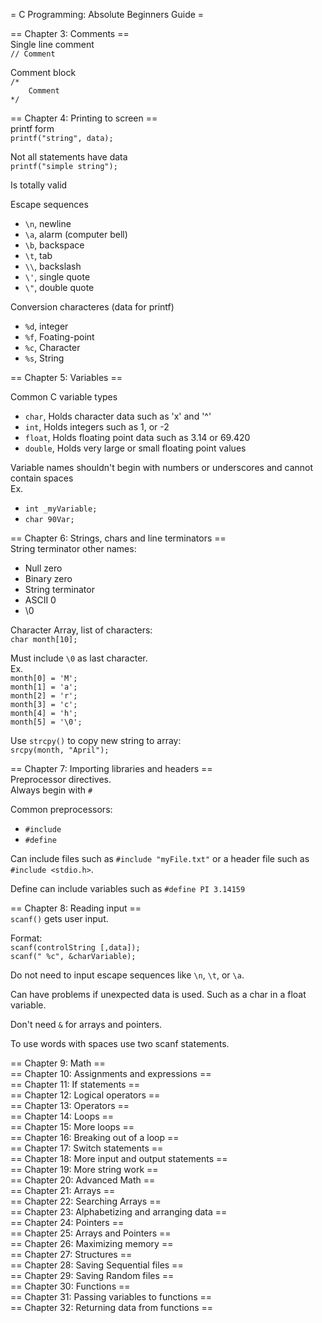 = C Programming: Absolute Beginners Guide =

== Chapter 3: Comments == <br>
Single line comment <br>
`// Comment` <br>

Comment block  <br>
`/*` <br>
`    Comment` <br>
`*/` <br>

== Chapter 4: Printing to screen == <br>
printf form <br>
`printf("string", data);` <br>

Not all statements have data <br>
`printf("simple string");` <br>

Is totally valid <br>

Escape sequences <br>
* `\n`, newline
* `\a`, alarm (computer bell)
* `\b`, backspace
* `\t`, tab
* `\\`, backslash
* `\'`, single quote
* `\"`, double quote

Conversion characteres (data for printf) <br>
* `%d`, integer
* `%f`, Foating-point
* `%c`, Character
* `%s`, String

== Chapter 5: Variables == 


Common C variable types <br>
* `char`, Holds character data such as 'x' and '^'
* `int`, Holds integers such as 1, or -2
* `float`, Holds floating point data such as 3.14 or 69.420
* `double`, Holds very large or small floating point values

Variable names shouldn't begin with numbers or underscores and cannot contain spaces <br>
Ex. <br>
* `int _myVariable;`
* `char 90Var;`

== Chapter 6: Strings, chars and line terminators == <br>
String terminator other names: <br>
* Null zero
* Binary zero
* String terminator
* ASCII 0
* \0

Character Array, list of characters: <br>
`char month[10];`

Must include `\0` as last character. <br>
Ex. <br>
`month[0] = 'M';` <br>
`month[1] = 'a';` <br>
`month[2] = 'r';` <br>
`month[3] = 'c';` <br>
`month[4] = 'h';` <br>
`month[5] = '\0';` <br>

Use `strcpy()` to copy new string to array: <br>
`srcpy(month, "April");` <br>

== Chapter 7: Importing libraries and headers == <br>
Preprocessor directives. <br>
Always begin with `#` <br>

Common preprocessors: <br>
* `#include`
* `#define`

Can include files such as `#include "myFile.txt"` or a header file such as `#include <stdio.h>`.

Define can include variables such as `#define PI 3.14159`

== Chapter 8: Reading input == <br>
`scanf()` gets user input.

Format: <br>
`scanf(controlString [,data]);` <br>
`scanf(" %c", &charVariable);` <br>

Do not need to input escape sequences like `\n`, `\t`, or `\a`.

Can have problems if unexpected data is used. Such as a char in a float variable.

Don't need `&` for arrays and pointers.

To use words with spaces use two scanf statements.

== Chapter 9: Math == <br>
== Chapter 10: Assignments and expressions == <br>
== Chapter 11: If statements == <br>
== Chapter 12: Logical operators == <br>
== Chapter 13: Operators == <br>
== Chapter 14: Loops == <br>
== Chapter 15: More loops == <br>
== Chapter 16: Breaking out of a loop == <br>
== Chapter 17: Switch statements == <br>
== Chapter 18: More input and output statements == <br>
== Chapter 19: More string work == <br>
== Chapter 20: Advanced Math == <br>
== Chapter 21: Arrays == <br>
== Chapter 22: Searching Arrays == <br>
== Chapter 23: Alphabetizing and arranging data == <br>
== Chapter 24: Pointers == <br>
== Chapter 25: Arrays and Pointers == <br>
== Chapter 26: Maximizing memory == <br>
== Chapter 27: Structures == <br>
== Chapter 28: Saving Sequential files == <br>
== Chapter 29: Saving Random files == <br>
== Chapter 30: Functions == <br>
== Chapter 31: Passing variables to functions == <br>
== Chapter 32: Returning data from functions == <br>
